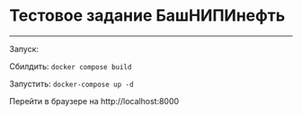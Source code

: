 # Тестовое задание БашНИПИнефть

---

Запуск:

Сбилдить: ```docker compose build```

Запустить: ```docker-compose up -d```

Перейти в браузере на http://localhost:8000
